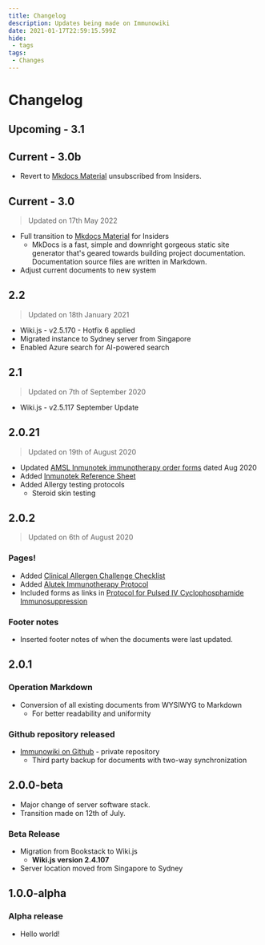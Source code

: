 ```yaml
---
title: Changelog
description: Updates being made on Immunowiki
date: 2021-01-17T22:59:15.599Z
hide:
 - tags
tags: 
 - Changes
---
```


# Changelog

## Upcoming - 3.1

## Current - 3.0b
- Revert to [Mkdocs Material](https://squidfunk.github.io/mkdocs-material/) unsubscribed from Insiders.

## Current - 3.0
> Updated on 17th May 2022

- Full transition to [Mkdocs Material](https://squidfunk.github.io/mkdocs-material/) for Insiders
  - MkDocs is a fast, simple and downright gorgeous static site generator that's geared towards building project documentation. Documentation source files are written in Markdown.
- Adjust current documents to new system

## 2.2
> Updated on 18th January 2021

- Wiki.js - v2.5.170 - Hotfix 6 applied
- Migrated instance to Sydney server from Singapore
- Enabled Azure search for AI-powered search

## 2.1
> Updated on 7th of September 2020

- Wiki.js - v2.5.117 September Update

## 2.0.21
> Updated on 19th of August 2020

- Updated [AMSL Inmunotek immunotherapy order forms](/forms) dated Aug 2020
- Added [Inmunotek Reference Sheet](/forms/itk_immunotherapy_order_form_reference_sheet_modified.pdf)
- Added Allergy testing protocols
	- Steroid skin testing

## 2.0.2
> Updated on 6th of August 2020

### Pages!
- Added [Clinical Allergen Challenge Checklist](/checklists/clinical-allergen-challenge)
- Added [Alutek Immunotherapy Protocol](/protocols/alutek-immunotherapy)
- Included forms as links in [Protocol for Pulsed IV Cyclophosphamide Immunosuppression](/protocols/cyclophosphamide)

### Footer notes
- Inserted footer notes of when the documents were last updated.

## 2.0.1

### Operation Markdown
- Conversion of all existing documents from WYSIWYG to Markdown
	- For better readability and uniformity

### Github repository released
- [Immunowiki on Github](https://github.com/monchee/immunowiki) - private repository
	- Third party backup for documents with two-way synchronization

## 2.0.0-beta
- Major change of server software stack.
- Transition made on 12th of July.


### Beta Release
- Migration from Bookstack to Wiki.js
	- **Wiki.js version 2.4.107**
- Server location moved from Singapore to Sydney

## 1.0.0-alpha
### Alpha release
- Hello world!
